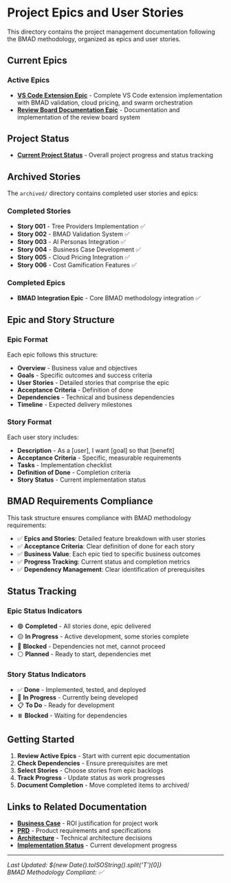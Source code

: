 # Project Epics and User Stories

This directory contains the project management documentation following the BMAD methodology, organized as epics and user stories.

## Current Epics

### Active Epics
- **[VS Code Extension Epic](epic-vs-code-extension.md)** - Complete VS Code extension implementation with BMAD validation, cloud pricing, and swarm orchestration
- **[Review Board Documentation Epic](epic-review-board-documen-mekiil5b.md)** - Documentation and implementation of the review board system

## Project Status
- **[Current Project Status](PROJECT_STATUS.md)** - Overall project progress and status tracking

## Archived Stories
The `archived/` directory contains completed user stories and epics:

### Completed Stories
- **Story 001** - Tree Providers Implementation ✅
- **Story 002** - BMAD Validation System ✅  
- **Story 003** - AI Personas Integration ✅
- **Story 004** - Business Case Development ✅
- **Story 005** - Cloud Pricing Integration ✅
- **Story 006** - Cost Gamification Features ✅

### Completed Epics
- **BMAD Integration Epic** - Core BMAD methodology integration ✅

## Epic and Story Structure

### Epic Format
Each epic follows this structure:
- **Overview** - Business value and objectives
- **Goals** - Specific outcomes and success criteria  
- **User Stories** - Detailed stories that comprise the epic
- **Acceptance Criteria** - Definition of done
- **Dependencies** - Technical and business dependencies
- **Timeline** - Expected delivery milestones

### Story Format  
Each user story includes:
- **Description** - As a [user], I want [goal] so that [benefit]
- **Acceptance Criteria** - Specific, measurable requirements
- **Tasks** - Implementation checklist
- **Definition of Done** - Completion criteria
- **Story Status** - Current implementation status

## BMAD Requirements Compliance

This task structure ensures compliance with BMAD methodology requirements:
- ✅ **Epics and Stories**: Detailed feature breakdown with user stories
- ✅ **Acceptance Criteria**: Clear definition of done for each story
- ✅ **Business Value**: Each epic tied to specific business outcomes
- ✅ **Progress Tracking**: Current status and completion metrics
- ✅ **Dependency Management**: Clear identification of prerequisites

## Status Tracking

### Epic Status Indicators
- 🟢 **Completed** - All stories done, epic delivered
- 🟡 **In Progress** - Active development, some stories complete
- 🔴 **Blocked** - Dependencies not met, cannot proceed
- ⚪ **Planned** - Ready to start, dependencies met

### Story Status Indicators  
- ✅ **Done** - Implemented, tested, and deployed
- 🔄 **In Progress** - Currently being developed
- 📋 **To Do** - Ready for development
- ⏸️ **Blocked** - Waiting for dependencies

## Getting Started

1. **Review Active Epics** - Start with current epic documentation
2. **Check Dependencies** - Ensure prerequisites are met
3. **Select Stories** - Choose stories from epic backlogs
4. **Track Progress** - Update status as work progresses
5. **Document Completion** - Move completed items to archived/

## Links to Related Documentation

- **[Business Case](../0_business_case/business-case.md)** - ROI justification for project work
- **[PRD](../1_product/prd.md)** - Product requirements and specifications
- **[Architecture](../2_architecture/architecture.md)** - Technical architecture decisions
- **[Implementation Status](../3_manuals/implementation-status.md)** - Current development progress

---
*Last Updated: ${new Date().toISOString().split('T')[0]}*  
*BMAD Methodology Compliant: ✅*